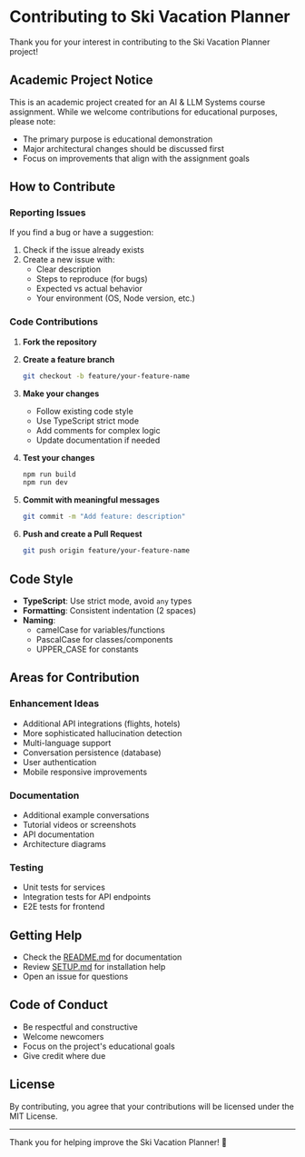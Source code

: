 # Contributing to Ski Vacation Planner

Thank you for your interest in contributing to the Ski Vacation Planner project!

## Academic Project Notice

This is an academic project created for an AI & LLM Systems course assignment. While we welcome contributions for educational purposes, please note:

- The primary purpose is educational demonstration
- Major architectural changes should be discussed first
- Focus on improvements that align with the assignment goals

## How to Contribute

### Reporting Issues

If you find a bug or have a suggestion:

1. Check if the issue already exists
2. Create a new issue with:
   - Clear description
   - Steps to reproduce (for bugs)
   - Expected vs actual behavior
   - Your environment (OS, Node version, etc.)

### Code Contributions

1. **Fork the repository**
2. **Create a feature branch**
   ```bash
   git checkout -b feature/your-feature-name
   ```

3. **Make your changes**
   - Follow existing code style
   - Use TypeScript strict mode
   - Add comments for complex logic
   - Update documentation if needed

4. **Test your changes**
   ```bash
   npm run build
   npm run dev
   ```

5. **Commit with meaningful messages**
   ```bash
   git commit -m "Add feature: description"
   ```

6. **Push and create a Pull Request**
   ```bash
   git push origin feature/your-feature-name
   ```

## Code Style

- **TypeScript**: Use strict mode, avoid `any` types
- **Formatting**: Consistent indentation (2 spaces)
- **Naming**:
  - camelCase for variables/functions
  - PascalCase for classes/components
  - UPPER_CASE for constants

## Areas for Contribution

### Enhancement Ideas
- Additional API integrations (flights, hotels)
- More sophisticated hallucination detection
- Multi-language support
- Conversation persistence (database)
- User authentication
- Mobile responsive improvements

### Documentation
- Additional example conversations
- Tutorial videos or screenshots
- API documentation
- Architecture diagrams

### Testing
- Unit tests for services
- Integration tests for API endpoints
- E2E tests for frontend

## Getting Help

- Check the [README.md](README.md) for documentation
- Review [SETUP.md](SETUP.md) for installation help
- Open an issue for questions

## Code of Conduct

- Be respectful and constructive
- Welcome newcomers
- Focus on the project's educational goals
- Give credit where due

## License

By contributing, you agree that your contributions will be licensed under the MIT License.

---

Thank you for helping improve the Ski Vacation Planner! 🎿
